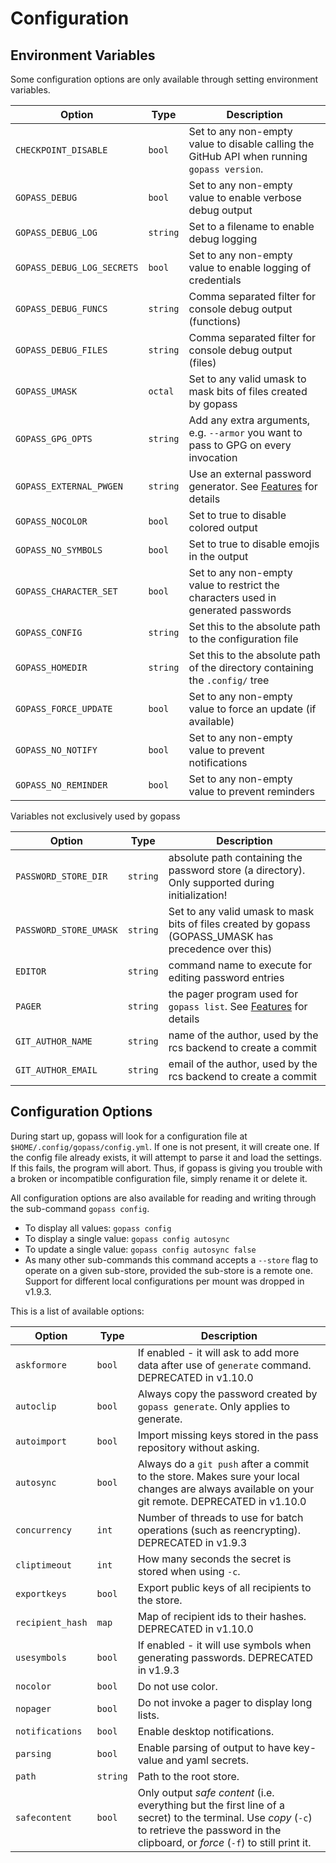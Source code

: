 # Configuration

## Environment Variables

Some configuration options are only available through setting environment variables.

| **Option**              | **Type** | **Description**                                                                                              |
|-------------------------|----------|--------------------------------------------------------------------------------------------------------------|
| `CHECKPOINT_DISABLE`    | `bool`   | Set to any non-empty value to disable calling the GitHub API when running `gopass version`.                  |
| `GOPASS_DEBUG`          | `bool`   | Set to any non-empty value to enable verbose debug output                                                    |
| `GOPASS_DEBUG_LOG` | `string` | Set to a filename to enable debug logging |
| `GOPASS_DEBUG_LOG_SECRETS` | `bool` | Set to any non-empty value to enable logging of credentials |
| `GOPASS_DEBUG_FUNCS` | `string` | Comma separated filter for console debug output (functions) |
| `GOPASS_DEBUG_FILES` | `string` | Comma separated filter for console debug output (files) |
| `GOPASS_UMASK`          | `octal`  | Set to any valid umask to mask bits of files created by gopass                                               |
| `GOPASS_GPG_OPTS`       | `string` | Add any extra arguments, e.g. `--armor` you want to pass to GPG on every invocation                          |
| `GOPASS_EXTERNAL_PWGEN` | `string` | Use an external password generator. See [Features](features.md#using-custom-password-generators) for details |
| `GOPASS_NOCOLOR`        | `bool`   | Set to true to disable colored output                                                                        |
| `GOPASS_NO_SYMBOLS`     | `bool`   | Set to true to disable emojis in the output
| `GOPASS_CHARACTER_SET`  | `bool`   | Set to any non-empty value to restrict the characters used in generated passwords                            |
| `GOPASS_CONFIG`         | `string` | Set this to the absolute path to the configuration file                                                      |
| `GOPASS_HOMEDIR`        | `string` | Set this to the absolute path of the directory containing the `.config/` tree                                |
| `GOPASS_FORCE_UPDATE`   | `bool`   | Set to any non-empty value to force an update (if available)                                                 |
| `GOPASS_NO_NOTIFY`      | `bool`   | Set to any non-empty value to prevent notifications                                                          |
| `GOPASS_NO_REMINDER`      | `bool`   | Set to any non-empty value to prevent reminders                                                          |

Variables not exclusively used by gopass

| **Option**             | **Type** | **Description**                                                                                        |
|------------------------|----------|--------------------------------------------------------------------------------------------------------|
| `PASSWORD_STORE_DIR`   | `string` | absolute path containing the password store (a directory). Only supported during initialization!       |
| `PASSWORD_STORE_UMASK` | `string` | Set to any valid umask to mask bits of files created by gopass (GOPASS_UMASK has precedence over this) |
| `EDITOR`               | `string` | command name to execute for editing password entries                                                   |
| `PAGER`                | `string` | the pager program used for `gopass list`. See [Features](features.md#auto-pager) for details           |
| `GIT_AUTHOR_NAME`      | `string` | name of the author, used by the rcs backend to create a commit                                         |
| `GIT_AUTHOR_EMAIL`     | `string` | email of the author, used by the rcs backend to create a commit                                        |

## Configuration Options

During start up, gopass will look for a configuration file at `$HOME/.config/gopass/config.yml`. If one is not present, it will create one. If the config file already exists, it will attempt to parse it and load the settings. If this fails, the program will abort. Thus, if gopass is giving you trouble with a broken or incompatible configuration file, simply rename it or delete it.

All configuration options are also available for reading and writing through the sub-command `gopass config`.

* To display all values: `gopass config`
* To display a single value: `gopass config autosync`
* To update a single value: `gopass config autosync false`
* As many other sub-commands this command accepts a `--store` flag to operate on a given sub-store, provided the sub-store is a remote one. Support for different local configurations per mount was dropped in v1.9.3.

This is a list of available options:

| **Option**       | **Type** | Description |
| ---------------- | -------- | ----------- |
| `askformore`     | `bool`   | If enabled - it will ask to add more data after use of `generate` command.  DEPRECATED in v1.10.0 |
| `autoclip`       | `bool`   | Always copy the password created by `gopass generate`. Only applies to generate. |
| `autoimport`     | `bool`   | Import missing keys stored in the pass repository without asking. |
| `autosync`       | `bool`   | Always do a `git push` after a commit to the store. Makes sure your local changes are always available on your git remote. DEPRECATED in v1.10.0 |
| `concurrency`    | `int`    | Number of threads to use for batch operations (such as reencrypting).  DEPRECATED in v1.9.3 |
| `cliptimeout`    | `int`    | How many seconds the secret is stored when using `-c`. |
| `exportkeys`     | `bool`   | Export public keys of all recipients to the store. |
| `recipient_hash` | `map`    | Map of recipient ids to their hashes.  DEPRECATED in v1.10.0 |
| `usesymbols`     | `bool`   | If enabled - it will use symbols when generating passwords.  DEPRECATED in v1.9.3 |
| `nocolor`        | `bool`   | Do not use color. |
| `nopager`        | `bool`   | Do not invoke a pager to display long lists. |
| `notifications`  | `bool`   | Enable desktop notifications. |
| `parsing`        | `bool`   | Enable parsing of output to have key-value and yaml secrets. |
| `path`           | `string` | Path to the root store. |
| `safecontent`    | `bool`   | Only output _safe content_ (i.e. everything but the first line of a secret) to the terminal. Use _copy_ (`-c`) to retrieve the password in the clipboard, or _force_ (`-f`) to still print it. |
